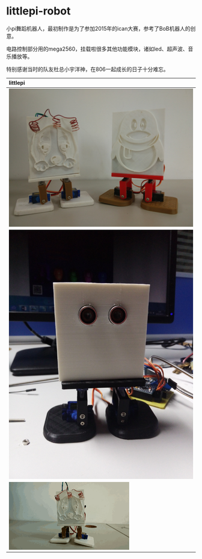 # littlepi-robot

小pi舞蹈机器人，最初制作是为了参加2015年的ican大赛，参考了BoB机器人的创意。

电路控制部分用的mega2560，挂载啦很多其他功能模块，诸如led、超声波、音乐播放等。

特别感谢当时的队友杜总小宇洋神，在806一起成长的日子十分难忘。

| littlepi |
|:---------|
| ![photo01](/etcs/photo01.jpg) |
| ![photo02](/etcs/photo02.jpg) |
| ![demo01](/etcs/demo01.gif)   |
